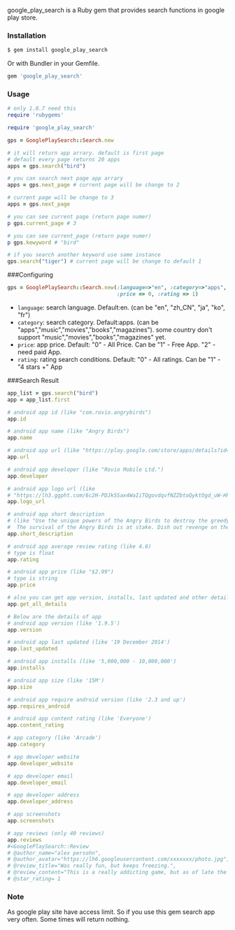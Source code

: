 google_play_search is a Ruby gem that provides search functions in google play store.

### Installation

```sh
$ gem install google_play_search
```

Or with Bundler in your Gemfile.

```ruby
gem 'google_play_search'
```

### Usage

```ruby
# only 1.8.7 need this
require 'rubygems'

require 'google_play_search'

gps = GooglePlaySearch::Search.new

# it will return app arrary. default is first page
# default every page returns 20 apps
apps = gps.search("bird")

# you can search next page app arrary
apps = gps.next_page # current page will be change to 2

# current page will be change to 3
apps = gps.next_page

# you can see current page (return page numer)
p gps.current_page # 3

# you can see current_page (return page numer)
p gps.kewyword # "bird"

# if you search another keyword use same instance
gps.search("tiger") # current page will be change to default 1

```

###Configuring
```ruby
gps = GooglePlaySearch::Search.new(:language=>"en", :category=>"apps",
                                   :price => 0, :rating => 1)
```
* `language`: search language. Default:en. (can be "en", "zh_CN", "ja", "ko", "fr")
* `category`: search category. Default:apps. (can be "apps","music","movies","books","magazines").
              some country don't support "music","movies","books","magazines" yet.
* `price`: app price. Default: "0" - All Price. Can be "1" - Free App. "2" -  need paid App.
* `rating`: rating search conditions. Default: "0" - All ratings. Can be "1" - "4 stars +" App

###Search Result
```ruby
app_list = gps.search("bird")
app = app_list.first

# android app id (like "com.rovio.angrybirds")
app.id

# android app name (like "Angry Birds")
app.name

# android app url (like "https://play.google.com/store/apps/details?id=com.rovio.angrybirds")
app.url

# android app developer (like "Rovio Mobile Ltd.")
app.developer

# android app logo url (like
# "https://lh3.ggpht.com/6c2H-PDJk5Sax4WaIiTQgovdqvfNZZbtoQyktOgd_uW-Hh09idFdej14LPqalvVz9LA=w78-h78")
app.logo_url

# android app short description
# (like "Use the unique powers of the Angry Birds to destroy the greedy pigs' fortresses!
#  The survival of the Angry Birds is at stake. Dish out revenge on the greedy pigs who s...")
app.short_description

# android app average review rating (like 4.6)
# type is float
app.rating

# android app price (like "$2.99")
# type is string
app.price

# also you can get app version, installs, last updated and other details
app.get_all_details

# Below are the details of app
# android app version (like '1.9.5')
app.version

# android app last updated (like '19 December 2014')
app.last_updated

# android app installs (like '5,000,000 - 10,000,000')
app.installs

# android app size (like '15M')
app.size

# android app require android version (like '2.3 and up')
app.requires_android

# android app content rating (like 'Everyone')
app.content_rating

# app category (like 'Arcade')
app.category

# app developer website
app.developer_website

# app developer email
app.developer_email

# app developer address
app.developer_address

# app screenshots
app.screenshots

# app reviews (only 40 reviews)
app.reviews
#<GooglePlaySearch::Review
# @author_name="alex persohn",
# @author_avatar="https://lh6.googleusercontent.com/xxxxxxx/photo.jpg",
# @review_title="Was really fun, but keeps freezing.",
# @review_content="This is a really addicting game, but as of late the app keeps freezing. Every three games or so, it will freeze and I have to kill the app via task manager. It's some error in the app fetching the add, which just makes it even more frustrating. Would rate 5 stars if this didn't happen.",
# @star_rating= 1
```
### Note

As google play site have access limit. So if you use this gem search app very often.
Some times will return nothing.
